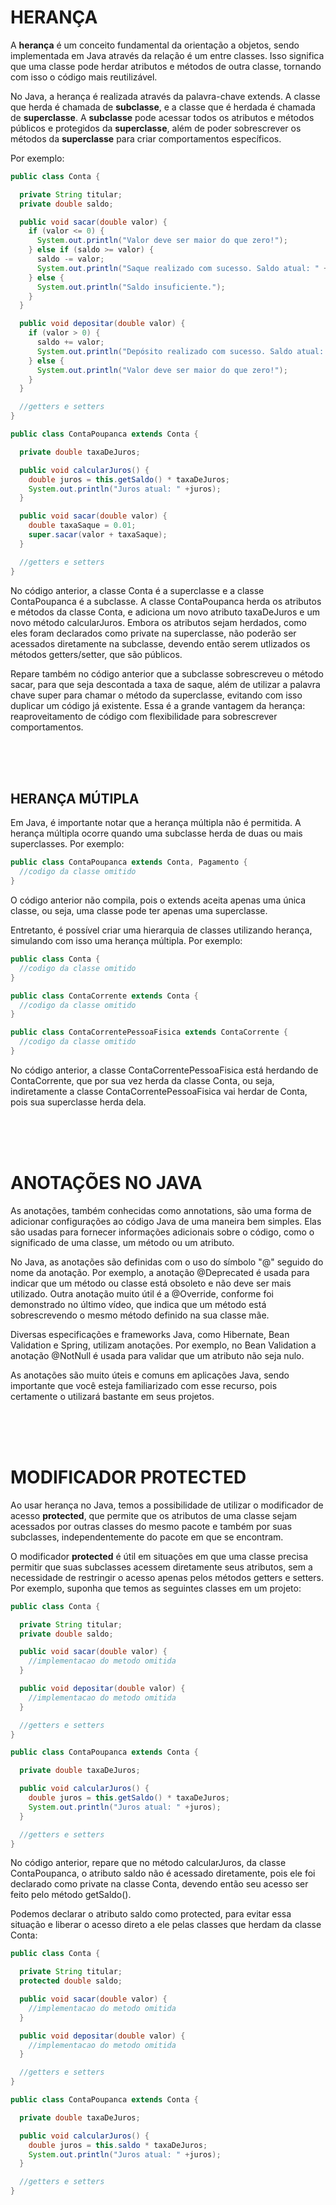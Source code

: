 # HERANÇA

A **herança** é um conceito fundamental da orientação a objetos, sendo implementada em Java através da relação é um entre classes. Isso significa que uma classe pode herdar atributos e métodos de outra classe, tornando com isso o código mais reutilizável.

No Java, a herança é realizada através da palavra-chave extends. A classe que herda é chamada de **subclasse**, e a classe que é herdada é chamada de **superclasse**. A **subclasse** pode acessar todos os atributos e métodos públicos e protegidos da **superclasse**, além de poder sobrescrever os métodos da **superclasse** para criar comportamentos específicos.

Por exemplo:

```java
public class Conta {

  private String titular;
  private double saldo;

  public void sacar(double valor) {
    if (valor <= 0) {
      System.out.println("Valor deve ser maior do que zero!");
    } else if (saldo >= valor) {
      saldo -= valor;
      System.out.println("Saque realizado com sucesso. Saldo atual: " +saldo);
    } else {
      System.out.println("Saldo insuficiente.");
    }
  }

  public void depositar(double valor) {
    if (valor > 0) {
      saldo += valor;
      System.out.println("Depósito realizado com sucesso. Saldo atual: " +saldo);
    } else {
      System.out.println("Valor deve ser maior do que zero!");
    }
  }

  //getters e setters
}
```

```java
public class ContaPoupanca extends Conta {

  private double taxaDeJuros;

  public void calcularJuros() {
    double juros = this.getSaldo() * taxaDeJuros;
    System.out.println("Juros atual: " +juros);
  }

  public void sacar(double valor) {
    double taxaSaque = 0.01;
    super.sacar(valor + taxaSaque);
  }

  //getters e setters
}
```

No código anterior, a classe Conta é a superclasse e a classe ContaPoupanca é a subclasse. A classe ContaPoupanca herda os atributos e métodos da classe Conta, e adiciona um novo atributo taxaDeJuros e um novo método calcularJuros. Embora os atributos sejam herdados, como eles foram declarados como private na superclasse, não poderão ser acessados diretamente na subclasse, devendo então serem utlizados os métodos getters/setter, que são públicos.

Repare também no código anterior que a subclasse sobrescreveu o método sacar, para que seja descontada a taxa de saque, além de utilizar a palavra chave super para chamar o método da superclasse, evitando com isso duplicar um código já existente. Essa é a grande vantagem da herança: reaproveitamento de código com flexibilidade para sobrescrever comportamentos.

<br>
<br>
<br>

## HERANÇA MÚTIPLA

Em Java, é importante notar que a herança múltipla não é permitida. A herança múltipla ocorre quando uma subclasse herda de duas ou mais superclasses. Por exemplo:

```java
public class ContaPoupanca extends Conta, Pagamento {
  //codigo da classe omitido
}
```

O código anterior não compila, pois o extends aceita apenas uma única classe, ou seja, uma classe pode ter apenas uma superclasse.

Entretanto, é possível criar uma hierarquia de classes utilizando herança, simulando com isso uma herança múltipla. Por exemplo:

```java
public class Conta {
  //codigo da classe omitido
}
```

```java
public class ContaCorrente extends Conta {
  //codigo da classe omitido
}
```

```java
public class ContaCorrentePessoaFisica extends ContaCorrente {
  //codigo da classe omitido
}
```

No código anterior, a classe ContaCorrentePessoaFisica está herdando de ContaCorrente, que por sua vez herda da classe Conta, ou seja, indiretamente a classe ContaCorrentePessoaFisica vai herdar de Conta, pois sua superclasse herda dela.


<br>
<br>
<br>

# ANOTAÇÕES NO JAVA

As anotações, também conhecidas como annotations, são uma forma de adicionar configurações ao código Java de uma maneira bem simples. Elas são usadas para fornecer informações adicionais sobre o código, como o significado de uma classe, um método ou um atributo.

No Java, as anotações são definidas com o uso do símbolo "@" seguido do nome da anotação. Por exemplo, a anotação @Deprecated é usada para indicar que um método ou classe está obsoleto e não deve ser mais utilizado. Outra anotação muito útil é a @Override, conforme foi demonstrado no último vídeo, que indica que um método está sobrescrevendo o mesmo método definido na sua classe mãe.

Diversas especificações e frameworks Java, como Hibernate, Bean Validation e Spring, utilizam anotações. Por exemplo, no Bean Validation a anotação @NotNull é usada para validar que um atributo não seja nulo.

As anotações são muito úteis e comuns em aplicações Java, sendo importante que você esteja familiarizado com esse recurso, pois certamente o utilizará bastante em seus projetos.


<br>
<br>
<br>

# MODIFICADOR PROTECTED

Ao usar herança no Java, temos a possibilidade de utilizar o modificador de acesso **protected**, que permite que os atributos de uma classe sejam acessados por outras classes do mesmo pacote e também por suas subclasses, independentemente do pacote em que se encontram.

O modificador **protected** é útil em situações em que uma classe precisa permitir que suas subclasses acessem diretamente seus atributos, sem a necessidade de restringir o acesso apenas pelos métodos getters e setters. Por exemplo, suponha que temos as seguintes classes em um projeto:

```java
public class Conta {

  private String titular;
  private double saldo;

  public void sacar(double valor) {
    //implementacao do metodo omitida
  }

  public void depositar(double valor) {
    //implementacao do metodo omitida
  }

  //getters e setters
}
```

```java
public class ContaPoupanca extends Conta {

  private double taxaDeJuros;

  public void calcularJuros() {
    double juros = this.getSaldo() * taxaDeJuros;
    System.out.println("Juros atual: " +juros);
  }

  //getters e setters
}
```

No código anterior, repare que no método calcularJuros, da classe ContaPoupanca, o atributo saldo não é acessado diretamente, pois ele foi declarado como private na classe Conta, devendo então seu acesso ser feito pelo método getSaldo().

Podemos declarar o atributo saldo como protected, para evitar essa situação e liberar o acesso direto a ele pelas classes que herdam da classe Conta:

```java
public class Conta {

  private String titular;
  protected double saldo;

  public void sacar(double valor) {
    //implementacao do metodo omitida
  }

  public void depositar(double valor) {
    //implementacao do metodo omitida
  }

  //getters e setters
}
```

```java
public class ContaPoupanca extends Conta {

  private double taxaDeJuros;

  public void calcularJuros() {
    double juros = this.saldo * taxaDeJuros;
    System.out.println("Juros atual: " +juros);
  }

  //getters e setters
}
```

